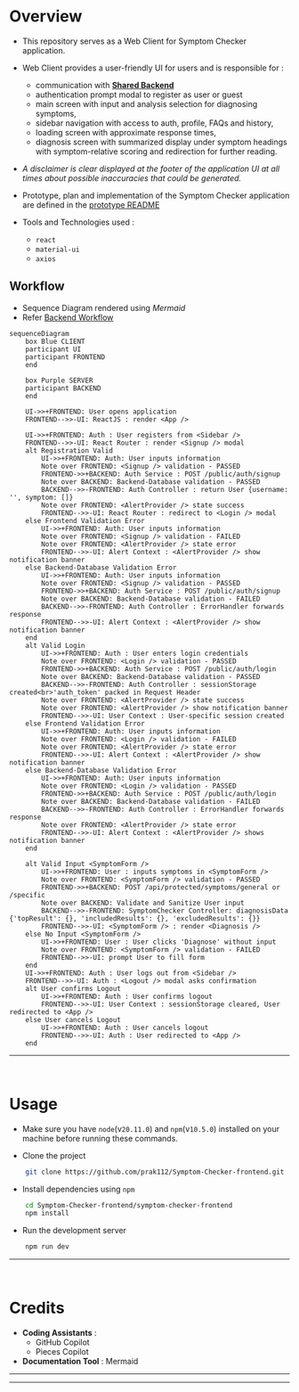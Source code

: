# Overview
- This repository serves as a Web Client for Symptom Checker application.
- Web Client provides a user-friendly UI for users and is responsible for :
  - communication with **[Shared Backend](https://github.com/prak112/Symptom-Checker-backend)** 
  - authentication prompt modal to register as user or guest
  - main screen with input and analysis selection for diagnosing symptoms,
  - sidebar navigation with access to auth, profile, FAQs and history,
  - loading screen with approximate response times,
  - diagnosis screen with summarized display under symptom headings with symptom-relative scoring and redirection for further reading.
- <em>A disclaimer is clear displayed at the footer of the application UI at all times about possible inaccuracies that could be generated.</em>

- Prototype, plan and implementation of the Symptom Checker application are defined in the [prototype README](https://github.com/prak112/ICD11-SymptomChecker#overview)
- Tools and Technologies used : 
    - `react`
    - `material-ui`
    - `axios`


## Workflow
- Sequence Diagram rendered using *Mermaid*
- Refer [Backend Workflow](https://github.com/prak112/Symptom-Checker-backend#workflow)

```mermaid
sequenceDiagram
    box Blue CLIENT
    participant UI
    participant FRONTEND
    end

    box Purple SERVER
    participant BACKEND
    end

    UI->>+FRONTEND: User opens application
    FRONTEND-->>-UI: ReactJS : render <App />

    UI->>+FRONTEND: Auth : User registers from <Sidebar />
    FRONTEND-->>-UI: React Router : render <Signup /> modal
    alt Registration Valid
        UI->>+FRONTEND: Auth: User inputs information
        Note over FRONTEND: <Signup /> validation - PASSED
        FRONTEND->>+BACKEND: Auth Service : POST /public/auth/signup
        Note over BACKEND: Backend-Database validation - PASSED   
        BACKEND-->>-FRONTEND: Auth Controller : return User {username: '', symptom: []}
        Note over FRONTEND: <AlertProvider /> state success
        FRONTEND-->>-UI: React Router : redirect to <Login /> modal
    else Frontend Validation Error
        UI->>+FRONTEND: Auth: User inputs information
        Note over FRONTEND: <Signup /> validation - FAILED
        Note over FRONTEND: <AlertProvider /> state error
        FRONTEND-->>-UI: Alert Context : <AlertProvider /> show notification banner
    else Backend-Database Validation Error
        UI->>+FRONTEND: Auth: User inputs information
        Note over FRONTEND: <Signup /> validation - PASSED
        FRONTEND->>+BACKEND: Auth Service : POST /public/auth/signup
        Note over BACKEND: Backend-Database validation - FAILED
        BACKEND-->>-FRONTEND: Auth Controller : ErrorHandler forwards response
        FRONTEND-->>-UI: Alert Context : <AlertProvider /> show notification banner
    end
    alt Valid Login
        UI->>+FRONTEND: Auth : User enters login credentials
        Note over FRONTEND: <Login /> validation - PASSED
        FRONTEND->>+BACKEND: Auth Service : POST /public/auth/login
        Note over BACKEND: Backend-Database validation - PASSED
        BACKEND-->>-FRONTEND: Auth Controller : sessionStorage created<br>'auth_token' packed in Request Header
        Note over FRONTEND: <AlertProvider /> state success
        Note over FRONTEND: <AlertProvider /> show notification banner
        FRONTEND-->>-UI: User Context : User-specific session created
    else Frontend Validation Error
        UI->>+FRONTEND: Auth: User inputs information
        Note over FRONTEND: <Login /> validation - FAILED
        Note over FRONTEND: <AlertProvider /> state error
        FRONTEND-->>-UI: Alert Context : <AlertProvider /> show notification banner
    else Backend-Database Validation Error
        UI->>+FRONTEND: Auth: User inputs information
        Note over FRONTEND: <Login /> validation - PASSED
        FRONTEND->>+BACKEND: Auth Service : POST /public/auth/login
        Note over BACKEND: Backend-Database validation - FAILED
        BACKEND-->>-FRONTEND: Auth Controller : ErrorHandler forwards response
        Note over FRONTEND: <AlertProvider /> state error
        FRONTEND-->>-UI: Alert Context : <AlertProvider /> shows notification banner
    end

    alt Valid Input <SymptomForm />
        UI->>+FRONTEND: User : inputs symptoms in <SymptomForm />
        Note over FRONTEND: <SymptomForm /> validation - PASSED
        FRONTEND->>+BACKEND: POST /api/protected/symptoms/general or /specific
	    Note over BACKEND: Validate and Sanitize User input  
        BACKEND-->>-FRONTEND: SymptomChecker Controller: diagnosisData {'topResult': {}, 'includedResults': {}, 'excludedResults': {}}
        FRONTEND-->>-UI: <SymptomForm /> : render <Diagnosis />
    else No Input <SymptomForm />
        UI->>+FRONTEND: User : User clicks 'Diagnose' without input
        Note over FRONTEND: <SymptomForm /> validation - FAILED
        FRONTEND-->>-UI: prompt User to fill form
    end
    UI->>+FRONTEND: Auth : User logs out from <Sidebar />
    FRONTEND-->>-UI: Auth : <Logout /> modal asks confirmation
    alt User confirms Logout
        UI->>+FRONTEND: Auth : User confirms logout
        FRONTEND-->>-UI: User Context : sessionStorage cleared, User redirected to <App />
    else User cancels Logout
        UI->>+FRONTEND: Auth : User cancels logout
        FRONTEND-->>-UI: Auth : User redirected to <App />
    end
```

<hr>
<br>


# Usage
- Make sure you have `node`(v`20.11.0`) and `npm`(v`10.5.0`) installed on your machine before running these commands.

- Clone the project
```bash
    git clone https://github.com/prak112/Symptom-Checker-frontend.git
```

- Install dependencies using `npm`
```bash
    cd Symptom-Checker-frontend/symptom-checker-frontend
    npm install
```

- Run the development server
```bash
    npm run dev
```

<hr>
<br>

# Credits
- **Coding Assistants** : 
    - GitHub Copilot
    - Pieces Copilot
- **Documentation Tool** : Mermaid

<hr>
<hr>

